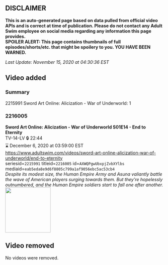 ## DISCLAIMER
**This is an auto-generated page based on data pulled from official video APIs and is correct at time of publication. Please do not contact any Adult Swim employee on social media regarding any information this page provides.**  
**SPOILER ALERT: This page contains thumbnails of full episodes/shorts/etc. that might be spoilery to you. YOU HAVE BEEN WARNED.**  

_Last Update: November 15, 2020 at 04:30:36 EST_
## Video added
### Summary
2215991 Sword Art Online: Alicization - War of Underworld: 1  
### 2216005
**Sword Art Online: Alicization - War of Underworld S01E14 - End to Eternity**  
TV-14-LV 🔒 22:44  
⌛ December 6, 2020 at 03:59:00 EST  
https://www.adultswim.com/videos/sword-art-online-alicization-war-of-underworld/end-to-eternity  
seriesid=`2215991` titleid=`2216005` id=`AXWQPgwUbxpjZvbXYlbs` mediaid=`eab5eda8e9d6f8805c799a1af9056ebc5ac53cb4`  
_Despite its modest size, the Human Empire Army and Asuna valiantly battle the wave of American players surging towards them. But they're hopelessly outnumbered, and the Human Empire soldiers start to fall one after another._  
<a href="https://media.cdn.adultswim.com/uploads/20201103/thumbnails/2_20113173312-SAO_WoU_014.jpg"><img src="https://media.cdn.adultswim.com/uploads/20201103/thumbnails/2_20113173312-SAO_WoU_014.jpg" height="144px" /></a>
## Video removed
No videos were removed.  
